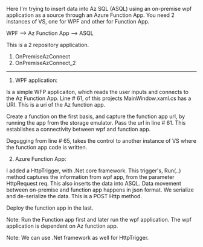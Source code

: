 Here I'm trying to insert data into Az SQL (ASQL) using an on-premise wpf application as a source through an Azure Function App. 
You need 2 instances of VS, one for WPF and other for Function App.

WPF --> Az Function App --> ASQL

This is a 2 repository application.

1. OnPremiseAzConnect
2. OnPremiseAzConnect_2
--------------------------------------------------------
1. WPF application:

Is a simple WFP applicaiton, which reads the user inputs and connects to the Az Function App. Line # 61, of this projects 
MainWindow.xaml.cs has a URI. This is a uri of the Az function app.

Create a function on the first basis, and capture the function app url, by running the app from the storage emulator. Pass the url 
in line # 61. This establishes a connectivity between wpf and function app.

Degugging from line # 65, takes the control to another instance of VS where the function app code is written.

2. Azure Function App:

I added a HttpTrigger, with .Net core framework. This trigger's, Run(..) method captures the information from wpf app, from the 
parameter HttpRequest req. This also inserts the data into ASQL. Data movement between on-premise and function app happens in json 
format. We serialize and de-serialize the data. This is a POST Http method.

Deploy the function app in the last.

Note: Run the Function app first and later run the wpf application. The wpf application is dependent on Az function app.

Note: We can use .Net framework as well for HttpTrigger.
